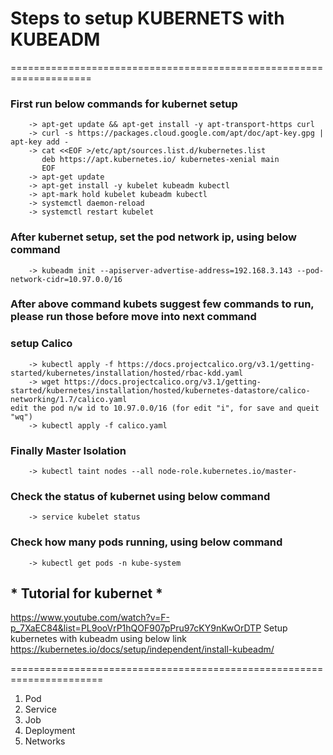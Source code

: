 # Steps to setup KUBERNETS with KUBEADM
====================================================================
### First run below commands for kubernet setup

		-> apt-get update && apt-get install -y apt-transport-https curl
		-> curl -s https://packages.cloud.google.com/apt/doc/apt-key.gpg | apt-key add -
		-> cat <<EOF >/etc/apt/sources.list.d/kubernetes.list
		   deb https://apt.kubernetes.io/ kubernetes-xenial main
		   EOF
		-> apt-get update
		-> apt-get install -y kubelet kubeadm kubectl
		-> apt-mark hold kubelet kubeadm kubectl
		-> systemctl daemon-reload
		-> systemctl restart kubelet

### After kubernet setup, set the pod network ip, using below command
		-> kubeadm init --apiserver-advertise-address=192.168.3.143 --pod-network-cidr=10.97.0.0/16
		
### After above command kubets suggest few commands to run, please run those before move into next command

### setup Calico 
		-> kubectl apply -f https://docs.projectcalico.org/v3.1/getting-started/kubernetes/installation/hosted/rbac-kdd.yaml
		-> wget https://docs.projectcalico.org/v3.1/getting-started/kubernetes/installation/hosted/kubernetes-datastore/calico-networking/1.7/calico.yaml
	edit the pod n/w id to 10.97.0.0/16 (for edit "i", for save and queit "wq")
		-> kubectl apply -f calico.yaml
### Finally Master Isolation
		-> kubectl taint nodes --all node-role.kubernetes.io/master-

### Check the status of kubernet using below command
		-> service kubelet status

### Check how many pods running, using below command
		-> kubectl get pods -n kube-system


## * Tutorial for kubernet *
https://www.youtube.com/watch?v=F-p_7XaEC84&list=PL9ooVrP1hQOF907pPru97cKY9nKwOrDTP
Setup kubernetes with kubeadm using below link
https://kubernetes.io/docs/setup/independent/install-kubeadm/		

======================================================================
1) Pod
2) Service
3) Job
4) Deployment
5) Networks
